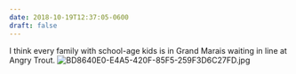 ```yaml
---
date: 2018-10-19T12:37:05-0600
draft: false
---
```


I think every family with school-age kids is in Grand Marais waiting in line at Angry Trout. ![BD8640E0-E4A5-420F-85F5-259F3D6C27FD.jpg](http://ianwhitney.micro.blog/uploads/2018/beeb3f7bf6.jpg)

